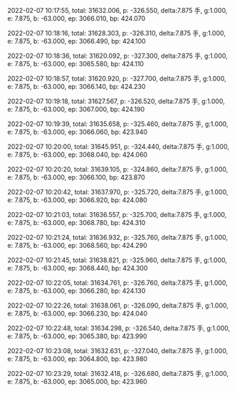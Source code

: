 2022-02-07 10:17:55, total: 31632.006, p: -326.550, delta:7.875 手, g:1.000, e: 7.875, b: -63.000, ep: 3066.010, bp: 424.070

2022-02-07 10:18:16, total: 31628.303, p: -326.310, delta:7.875 手, g:1.000, e: 7.875, b: -63.000, ep: 3066.490, bp: 424.100

2022-02-07 10:18:36, total: 31620.092, p: -327.300, delta:7.875 手, g:1.000, e: 7.875, b: -63.000, ep: 3065.580, bp: 424.110

2022-02-07 10:18:57, total: 31620.920, p: -327.700, delta:7.875 手, g:1.000, e: 7.875, b: -63.000, ep: 3066.140, bp: 424.230

2022-02-07 10:19:18, total: 31627.567, p: -326.520, delta:7.875 手, g:1.000, e: 7.875, b: -63.000, ep: 3067.000, bp: 424.190

2022-02-07 10:19:39, total: 31635.658, p: -325.460, delta:7.875 手, g:1.000, e: 7.875, b: -63.000, ep: 3066.060, bp: 423.940

2022-02-07 10:20:00, total: 31645.951, p: -324.440, delta:7.875 手, g:1.000, e: 7.875, b: -63.000, ep: 3068.040, bp: 424.060

2022-02-07 10:20:20, total: 31639.105, p: -324.860, delta:7.875 手, g:1.000, e: 7.875, b: -63.000, ep: 3066.100, bp: 423.870

2022-02-07 10:20:42, total: 31637.970, p: -325.720, delta:7.875 手, g:1.000, e: 7.875, b: -63.000, ep: 3066.920, bp: 424.080

2022-02-07 10:21:03, total: 31636.557, p: -325.700, delta:7.875 手, g:1.000, e: 7.875, b: -63.000, ep: 3068.780, bp: 424.310

2022-02-07 10:21:24, total: 31636.932, p: -325.760, delta:7.875 手, g:1.000, e: 7.875, b: -63.000, ep: 3068.560, bp: 424.290

2022-02-07 10:21:45, total: 31638.821, p: -325.960, delta:7.875 手, g:1.000, e: 7.875, b: -63.000, ep: 3068.440, bp: 424.300

2022-02-07 10:22:05, total: 31634.761, p: -326.760, delta:7.875 手, g:1.000, e: 7.875, b: -63.000, ep: 3066.280, bp: 424.130

2022-02-07 10:22:26, total: 31638.061, p: -326.090, delta:7.875 手, g:1.000, e: 7.875, b: -63.000, ep: 3066.230, bp: 424.040

2022-02-07 10:22:48, total: 31634.298, p: -326.540, delta:7.875 手, g:1.000, e: 7.875, b: -63.000, ep: 3065.380, bp: 423.990

2022-02-07 10:23:08, total: 31632.631, p: -327.040, delta:7.875 手, g:1.000, e: 7.875, b: -63.000, ep: 3064.800, bp: 423.980

2022-02-07 10:23:29, total: 31632.418, p: -326.680, delta:7.875 手, g:1.000, e: 7.875, b: -63.000, ep: 3065.000, bp: 423.960